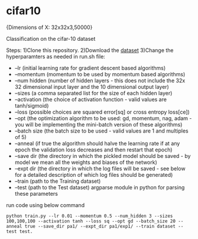 # cifar10

{Dimensions of X: 32x32x3,50000}

Classification on the cifar-10 dataset

Steps:
1)Clone this repository.
2)Download the [dataset](https://www.kaggle.com/competitions/cifar-10/data)
3)Change the hyperparamters as needed in run.sh file:
* –lr (initial learning rate for gradient descent based algorithms)
* –momentum (momentum to be used by momentum based algorithms)
* –num hidden (number of hidden layers - this does not include the 32x 32 dimensional input layer and the 10 dimensional output layer) 
* –sizes (a comma separated list for the size of each hidden layer) 
* –activation (the choice of activation function - valid values are tanh/sigmoid) 
* –loss (possible choices are squared error[sq] or cross entropy loss[ce]) 
* –opt (the optimization algorithm to be used: gd, momentum, nag, adam - you will be implementing the mini-batch version of these algorithms) 
* –batch size (the batch size to be used - valid values are 1 and multiples of 5)
* –anneal (if true the algorithm should halve the learning rate if at any epoch the validation loss decreases and then restart that epoch) 
* –save dir (the directory in which the pickled model should be saved - by model we mean all the weights and biases of the network) 
* –expt dir (the directory in which the log files will be saved - see below for a detailed description of which log files should be generated) 
* –train (path to the Training dataset) 
* –test (path to the Test dataset) 
argparse module in python for parsing these parameters

run code using below command
```
python train.py --lr 0.01 --momentum 0.5 --num_hidden 3 --sizes 100,100,100 --activation tanh --loss sq --opt gd --batch_size 20 --anneal true --save_dir pa1/ --expt_dir pa1/exp1/ --train dataset --test test.
```


